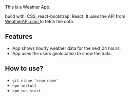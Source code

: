 This is a Weather App.

build with: CSS, react-bootstrap, React.
It uses the API from [ WeatherAPI.com ](https://www.weatherapi.com/) to fetch the data.

## Features

- App shows hourly weather data for the next 24 hours. 
- App uses the users geolocation to show the data.

## How to use?

- `git clone 'repo name'`
- `npm install`
- `npm run start`